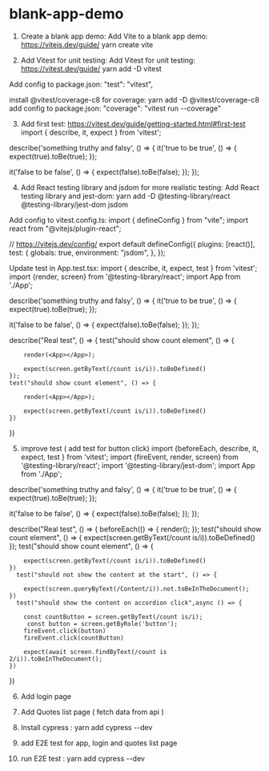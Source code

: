# blank-app-demo
1) Create a blank app demo:
Add Vite to a blank app demo:
https://vitejs.dev/guide/
yarn create vite

2) Add Vitest for unit testing:
Add Vitest for unit testing:
https://vitest.dev/guide/
yarn add -D vitest

Add config to package.json:
"test": "vitest",

install @vitest/coverage-c8 for coverage:
yarn add -D @vitest/coverage-c8
add config to package.json:
"coverage": "vitest run --coverage"


3) Add first test:
https://vitest.dev/guide/getting-started.html#first-test
import { describe, it, expect } from 'vitest';

describe('something truthy and falsy', () => {
  it('true to be true', () => {
    expect(true).toBe(true);
  });

  it('false to be false', () => {
    expect(false).toBe(false);
  });
});

4) Add React testing library and jsdom for more realistic testing:
Add React testing library and jest-dom:
yarn add -D @testing-library/react @testing-library/jest-dom jsdom

Add config to vitest.config.ts:
import { defineConfig } from "vite";
import react from "@vitejs/plugin-react";

// https://vitejs.dev/config/
export default defineConfig({
	plugins: [react()],
	test: {
		globals: true,
		environment: "jsdom",
	},
});



Update test in App.test.tsx:
import { describe, it, expect, test } from 'vitest';
import {render, screen} from '@testing-library/react';
import App from './App';

describe('something truthy and falsy', () => {
  it('true to be true', () => {
    expect(true).toBe(true);
  });

  it('false to be false', () => {
    expect(false).toBe(false);
  });
});

describe("Real test", () => {
    test("should show count element", () => {
        
        render(<App></App>);

        expect(screen.getByText(/count is/i)).toBeDefined()
    });
    test("should show count element", () => {
        
        render(<App></App>);

        expect(screen.getByText(/count is/i)).toBeDefined()
    })
})


5) improve test ( add test for button click)
import {beforeEach, describe, it, expect, test } from 'vitest';
import {fireEvent, render, screen} from '@testing-library/react';
import '@testing-library/jest-dom';
import App from './App';

describe('something truthy and falsy', () => {
  it('true to be true', () => {
    expect(true).toBe(true);
  });

  it('false to be false', () => {
    expect(false).toBe(false);
  });
});

describe("Real test", () => {
    beforeEach(() => {
       render(<App></App>);
    });
    test("should show count element", () => {
        expect(screen.getByText(/count is/i)).toBeDefined()
    });
    test("should show count element", () => {

        expect(screen.getByText(/count is/i)).toBeDefined()
    })
      test("should not show the content at the start", () => {

        expect(screen.queryByText(/Content/i)).not.toBeInTheDocument();
    })
      test("should show the content on accordion click",async () => {

        const countButton = screen.getByText(/count is/i);
         const button = screen.getByRole('button');
        fireEvent.click(button)
        fireEvent.click(countButton)

        expect(await screen.findByText(/count is 2/i)).toBeInTheDocument();
    })
})


6) Add login page

7) Add Quotes list page ( fetch data from api )

8) Install cypress :  yarn add cypress --dev

9) add E2E test for app, login and quotes list page

10) run E2E test : yarn add cypress --dev


